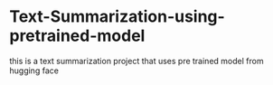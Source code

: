 # Text-Summarization-using-pretrained-model
this is a text summarization project that uses pre trained model from hugging face 
